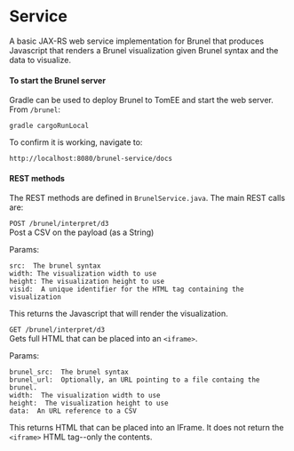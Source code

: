 # Service

A basic JAX-RS web service implementation for Brunel that produces Javascript that renders a Brunel visualization given Brunel syntax and the data to visualize.

#### To start the Brunel server

Gradle can be used to deploy Brunel to TomEE and start the web server.  From `/brunel`:

```gradle cargoRunLocal```

To confirm it is working, navigate to:

    http://localhost:8080/brunel-service/docs
  
#### REST methods   
The REST methods are defined in `BrunelService.java`.  The main REST calls are:

````POST /brunel/interpret/d3````  
Post a CSV on the payload (as a String)

Params:

    src:  The brunel syntax
    width: The visualization width to use
    height: The visualization height to use
    visid:  A unique identifier for the HTML tag containing the visualization

This returns the Javascript that will render the visualization.

````GET /brunel/interpret/d3````  
Gets full HTML that can be placed into an `<iframe>`.

Params:

    brunel_src:  The brunel syntax
    brunel_url:  Optionally, an URL pointing to a file containg the brunel.
    width:  The visualization width to use
    height:  The visualization height to use
    data:  An URL reference to a CSV

This returns HTML that can be placed into an IFrame.  It does not return the `<iframe>` HTML tag--only the contents.

